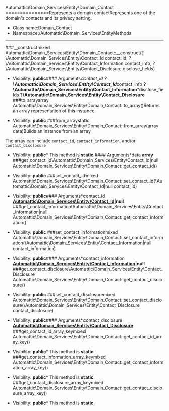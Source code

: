 Automattic\Domain_Services\Entity\Domain_Contact
===============Represents a domain contactRepresents one of the domain's contacts and its privacy setting.
* Class name:Domain_Contact
* Namespace:\Automattic\Domain_Services\EntityMethods
-------
###__constructmixed Automattic\Domain_Services\Entity\Domain_Contact::__construct(?\Automattic\Domain_Services\Entity\Contact_Id contact_id, ?\Automattic\Domain_Services\Entity\Contact_Information contact_info, ?\Automattic\Domain_Services\Entity\Contact_Disclosure disclose_fields)



* Visibility: **public**#### Arguments*contact_id **?\Automattic\Domain_Services\Entity\Contact_Id***contact_info **?\Automattic\Domain_Services\Entity\Contact_Information***disclose_fields **?\Automattic\Domain_Services\Entity\Contact_Disclosure**
###to_arrayarray Automattic\Domain_Services\Entity\Domain_Contact::to_array()Returns an array representation of this instance



* Visibility: **public**
###from_arraystatic Automattic\Domain_Services\Entity\Domain_Contact::from_array(array data)Builds an instance from an array

The array can include `contact_id`, `contact_information`, and/or `contact_disclosure`

* Visibility: **public*** This method is **static**.#### Arguments*data **array**
###get_contact_id\Automattic\Domain_Services\Entity\Contact_Id|null Automattic\Domain_Services\Entity\Domain_Contact::get_contact_id()



* Visibility: **public**
###set_contact_idmixed Automattic\Domain_Services\Entity\Domain_Contact::set_contact_id(\Automattic\Domain_Services\Entity\Contact_Id|null contact_id)



* Visibility: **public**#### Arguments*contact_id **[Automattic\Domain_Services\Entity\Contact_Id](Automattic-Domain_Services-Entity-Contact_Id.md)|null**
###get_contact_information\Automattic\Domain_Services\Entity\Contact_Information|null Automattic\Domain_Services\Entity\Domain_Contact::get_contact_information()



* Visibility: **public**
###set_contact_informationmixed Automattic\Domain_Services\Entity\Domain_Contact::set_contact_information(\Automattic\Domain_Services\Entity\Contact_Information|null contact_information)



* Visibility: **public**#### Arguments*contact_information **[Automattic\Domain_Services\Entity\Contact_Information](Automattic-Domain_Services-Entity-Contact_Information.md)|null**
###get_contact_disclosure\Automattic\Domain_Services\Entity\Contact_Disclosure Automattic\Domain_Services\Entity\Domain_Contact::get_contact_disclosure()



* Visibility: **public**
###set_contact_disclosuremixed Automattic\Domain_Services\Entity\Domain_Contact::set_contact_disclosure(\Automattic\Domain_Services\Entity\Contact_Disclosure contact_disclosure)



* Visibility: **public**#### Arguments*contact_disclosure **[Automattic\Domain_Services\Entity\Contact_Disclosure](Automattic-Domain_Services-Entity-Contact_Disclosure.md)**
###get_contact_id_array_keymixed Automattic\Domain_Services\Entity\Domain_Contact::get_contact_id_array_key()



* Visibility: **public*** This method is **static**.
###get_contact_information_array_keymixed Automattic\Domain_Services\Entity\Domain_Contact::get_contact_information_array_key()



* Visibility: **public*** This method is **static**.
###get_contact_disclosure_array_keymixed Automattic\Domain_Services\Entity\Domain_Contact::get_contact_disclosure_array_key()



* Visibility: **public*** This method is **static**.